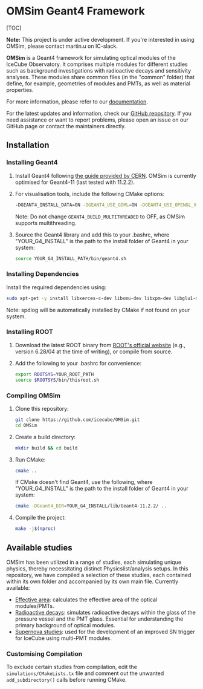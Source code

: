 #  OMSim Geant4 Framework
[TOC]

**Note:** This project is under active development. If you're interested in using OMSim, please contact martin.u on IC-slack.

**OMSim** is a Geant4 framework for simulating optical modules of the IceCube Observatory. It comprises multiple modules for different studies such as background investigations with radioactive decays and sensitivity analyses. These modules share common files (in the "common" folder) that define, for example, geometries of modules and PMTs, as well as material properties.

For more information, please refer to our [documentation](https://icecube.github.io/OMSim/).

For the latest updates and information, check our [GitHub repository](https://github.com/icecube/OMSim). If you need assistance or want to report problems, please open an issue on our GitHub page or contact the maintainers directly.

## Installation

### Installing Geant4

1. Install Geant4 following [the guide provided by CERN](https://geant4-userdoc.web.cern.ch/UsersGuides/InstallationGuide/html/installguide.html). OMSim is currently optimised for Geant4-11 (last tested with 11.2.2).

2. For visualisation tools, include the following CMake options:

   ```bash
   -DGEANT4_INSTALL_DATA=ON -DGEANT4_USE_GDML=ON -DGEANT4_USE_OPENGL_X11=ON -DGEANT4_USE_QT=ON -DGEANT4_USE_RAYTRACER_X11=ON -DGEANT4_USE_XM=ON
   ``` 

   Note: Do not change `GEANT4_BUILD_MULTITHREADED` to OFF, as OMSim supports multithreading.

3. Source the Geant4 library and add this to your .bashrc, where "YOUR_G4_INSTALL" is the path to the install folder of Geant4 in your system:
   ```bash
   source YOUR_G4_INSTALL_PATH/bin/geant4.sh
   ``` 

### Installing Dependencies

Install the required dependencies using:

```bash
sudo apt-get -y install libxerces-c-dev libxmu-dev libxpm-dev libglu1-mesa-dev qtbase5-dev libmotif-dev libargtable2-0 libboost-all-dev libqt53dextras5 libfmt-dev
``` 

Note: spdlog will be automatically installed by CMake if not found on your system.

### Installing ROOT

1. Download the latest ROOT binary from [ROOT's official website](https://root.cern/releases/) (e.g., version 6.28/04 at the time of writing), or compile from source.

2. Add the following to your .bashrc for convenience:
   ```bash
   export ROOTSYS=YOUR_ROOT_PATH
   source $ROOTSYS/bin/thisroot.sh
   ``` 

### Compiling OMSim


1. Clone this repository:
   ```bash
   git clone https://github.com/icecube/OMSim.git
   cd OMSim
   ```

2. Create a build directory:
   ```bash
   mkdir build && cd build
   ```

3. Run CMake:
   ```bash
   cmake ..
   ```
   If CMake doesn't find Geant4, use the following, where "YOUR_G4_INSTALL" is the path to the install folder of Geant4 in your system:
   ```bash
   cmake -DGeant4_DIR=YOUR_G4_INSTALL/lib/Geant4-11.2.2/ ..
   ```

4. Compile the project:
   ```bash
   make -j$(nproc)
   ```

## Available studies

OMSim has been utilized in a range of studies, each simulating unique physics, thereby necessitating distinct Physicslist/analysis setups. In this repository, we have compiled a selection of these studies, each contained within its own folder and accompanied by its own main file. Currently available:

- [Effective area](https://icecube.github.io/OMSim/md_2_effective_area.html): calculates the effective area of the optical modules/PMTs.
- [Radioactive decays](https://icecube.github.io/OMSim/md_3_radioactive_decays.html): simulates radioactive decays within the glass of the pressure vessel and the PMT glass. Essential for understanding the primary background of optical modules.
- [Supernova studies](https://icecube.github.io/OMSim/md_4__s_n.html): used for the development of an improved SN trigger for IceCube using multi-PMT modules.

### Customising Compilation
To exclude certain studies from compilation, edit the `simulations/CMakeLists.tx` file and comment out the unwanted `add_subdirectory()` calls before running CMake.


